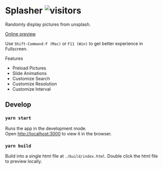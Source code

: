 # Splasher ![visitors](https://visitor-badge.laobi.icu/badge?page_id=splasher)


Randomly display pictures from unsplash.

[Online preview](https://cyronlee.github.io/Splasher/index.html)

Use `Shift-Command-F (Mac)` or `F11 (Win)` to get better experience in Fullscreen.

Features
- Preload Pictures
- Slide Animations
- Customize Search
- Customize Resolution
- Customize Interval

## Develop

### `yarn start`

Runs the app in the development mode.\
Open [http://localhost:3000](http://localhost:3000) to view it in the browser.

### `yarn build`

Build into a single html file at `./build/index.html`.
Double click the html file to preview locally.
